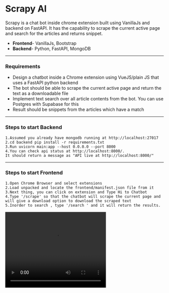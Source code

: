 
# Scrapy AI

Scrapy is a chat bot inside chrome extension built using VanillaJs and backend on FastAPI. It has the capability to scrape the current active page and search for the articles and returns snippet.

- **Frontend**- VanillaJs, Bootstrap
- **Backend**- Python, FastAPI, MongoDB
 ---

### Requirements
- Design a chatbot inside a Chrome extension using VueJS/plain JS that uses a FastAPI python backend
- The bot should be able to scrape the current active page and return the text as a downloadable file
- Implement text search over all article contents from the bot. You can use Postgres with Supabase for this
- Result should be snippets from the articles which have a match

---
### Steps to start Backend
```
1.Assumed you already have mongodb running at http://localhost:27017 
2.cd backend pip install -r requirements.txt 
3.Run uvicorn main:app --host 0.0.0.0 --port 8000 
4.You can check api status at http://localhost:8000/. 
It should return a message as "API live at http://localhost:8000/"
```

---
### Steps to start Frontend
```
1.Open Chrome Browser and select extensions 
2.Load unpacked and locate the frontend/manifest.json file from it 
3.Next thing, you can click on extension and Type Hi to Chatbot 
4.Type '/scrape' so that the chatbot will scrape the current page and will give a download option to download the scraped text 
5.Inorder to search , type '/search ' and it will return the results.
```

<video width="320" height="240" controls>
  <source src="/docs_image/scrapy-ai.mp4" type="video/mp4">
</video>